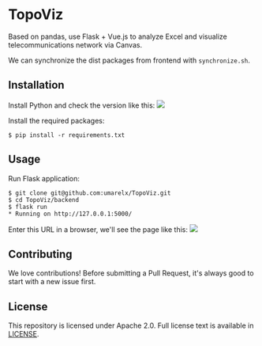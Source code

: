 # TopoViz
Based on pandas, use Flask + Vue.js to analyze Excel and visualize telecommunications network via Canvas.

We can synchronize the dist packages from frontend with `synchronize.sh`.

## Installation
Install Python and check the version like this:
![](https://raw.githubusercontent.com/umarelx/p/master/TopoViz/00.png)

Install the required packages:
```
$ pip install -r requirements.txt
```

## Usage
Run Flask application:
```
$ git clone git@github.com:umarelx/TopoViz.git
$ cd TopoViz/backend
$ flask run
* Running on http://127.0.0.1:5000/
```

Enter this URL in a browser, we'll see the page like this:
![](https://raw.githubusercontent.com/umarelx/p/master/TopoViz/01.png)

## Contributing
We love contributions! Before submitting a Pull Request, it's always good to start with a new issue first.

## License
This repository is licensed under Apache 2.0. Full license text is available in [LICENSE](https://github.com/umarelx/TopoViz/blob/master/LICENSE).
